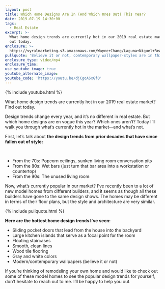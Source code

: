 ```yaml
---
layout: post
title: Which Home Designs Are In (And Which Ones Out) This Year?
date: 2019-07-19 14:30:00
tags:
  - Real Estate
excerpt: >-
  What home design trends are currently hot in our 2019 real estate market? Find
  out today.
enclosure: >-
  https://vyralmarketing.s3.amazonaws.com/Wayne+Chang/Laguna+Niguel+Real+Estate-+Design+Trends.mp4
pullquote: 'Believe it or not, contemporary wallpaper-styles are in this year.'
enclosure_type: video/mp4
enclosure_time:
use_youtube_image: true
youtube_alternate_image:
youtube_code: 'https://youtu.be/djCgoA6xGf0'
---
```


{% include youtube.html %}

What home design trends are currently hot in our 2019 real estate market? Find out today.

Design trends change every year, and it’s no different in real estate. But which home designs are en vogue this year? Which ones aren’t? Today I’ll walk you through what’s currently hot in the market—and what’s not.

First, let’s talk about **the design trends from prior decades that have since fallen out of style:**

&nbsp;

* From the 70s: Popcorn ceilings, sunken living room conversation pits
* From the 80s: Wet bars (just turn that bar area into a workstation or countertop)
* From the 90s: The unused living room

Now, what’s currently popular in our market? I’ve recently been to a lot of new model homes from different builders, and it seems as though all these builders have gone to the same design shows. The homes may be different in terms of their floor plans, but the style and architecture are very similar.&nbsp;

{% include pullquote.html %}

**Here are the hottest home design trends I’ve seen:**

* Sliding pocket doors that lead from the house into the backyard
* Large kitchen islands that serve as a focal point for the room
* Floating staircases
* Smooth, clean lines
* Wood tile flooring
* Gray and white colors
* Modern/contemporary wallpapers (believe it or not)

If you’re thinking of remodeling your own home and would like to check out some of these model homes to see the popular design trends for yourself, don’t hesitate to reach out to me. I’ll be happy to help you out.<br>&nbsp;